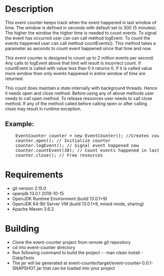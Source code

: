 # Description

This event counter keeps track when the event happened in last window of time. The window is defined in seconds with default set to 300 (5 minutes). The higher the window the higher time is needed to count events. To signal the event has occurred user can can call method logEvent. To count the events happened user can call method countEvents(). This method takes a parameter as seconds to count event happened since that time and now. 


This event counter is designed to count up to 2 million events per second. Any calls to logEvent above that limit will result is incorrect count. If countEvent is called with value less than 0 it returns 0. If it is called value more window then only events happened in entire window of time are returned. 

This count does maintain a state internally with background threads. Hence it needs open and close method. Before using any of above methods user needs to call open method. To release resources user needs to call close method. If any of the method called before calling open or after calling close may result in runtime exception. 

## Example:

<pre>
	EventCounter counter = new EventCounter(); //Creates counter with 5 minute window. 
	counter.open(); // Initialize counter
	counter.logEvent(); // Signal event happened now
	counter.countEvent(30); // Count events happened in last 30 seconds 
	counter.close(); // Free resources
</pre>

# Requirements 
- git version 2.15.0
- openjdk 13.0.1 2019-10-15
- OpenJDK Runtime Environment (build 13.0.1+9)
- OpenJDK 64-Bit Server VM (build 13.0.1+9, mixed mode, sharing)
- Apache Maven 3.6.2 


# Building 
- Clone the event-counter project from remote git repository 
- cd into event-counter directory
- Run following command to build the project 
-- man clean install -DskipTests 
- The jar will be generated at event-counter/target/event-counter-0.0.1-SNAPSHOT.jar that can be loaded into your project
